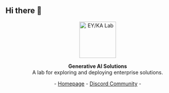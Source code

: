 ## Hi there 👋

<!--

**Here are some ideas to get you started:**

🙋‍♀️ A short introduction - what is your organization all about?
🌈 Contribution guidelines - how can the community get involved?
👩‍💻 Useful resources - where can the community find your docs? Is there anything else the community should know?
🍿 Fun facts - what does your team eat for breakfast?
🧙 Remember, you can do mighty things with the power of [Markdown](https://docs.github.com/github/writing-on-github/getting-started-with-writing-and-formatting-on-github/basic-writing-and-formatting-syntax)
-->
<p align="center">
  <img height="100" src="https://github.com/eyka-lab/assets/img/logo.svg" alt="EY/KA Lab" title="EY/KA Lab">
</p>

<p align="center">
    <b>Generative AI Solutions</b> <br>
A lab for exploring and deploying enterprise solutions.
</p>
<p align="center">
</p>

<p align="center">
- <a href="https://eyka.com.tech">Homepage</a>
- <a href="https://discord.gg/E5qJfGAcuv">Discord Community</a> -
</p>
